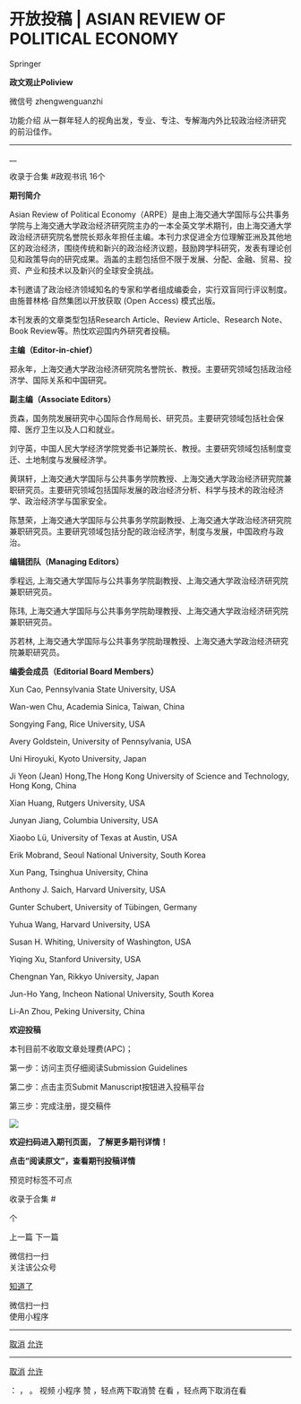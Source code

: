 

#  开放投稿 | ASIAN REVIEW OF POLITICAL ECONOMY

Springer  

**政文观止Poliview** 

微信号 zhengwenguanzhi

功能介绍 从一群年轻人的视角出发，专业、专注、专解海内外比较政治经济研究的前沿佳作。

____

__

收录于合集 #政观书讯 16个

  

**期刊简介**

Asian Review of Political
Economy（ARPE）是由上海交通大学国际与公共事务学院与上海交通大学政治经济研究院主办的一本全英文学术期刊，由上海交通大学政治经济研究院名誉院长郑永年担任主编。本刊力求促进全方位理解亚洲及其他地区的政治经济，围绕传统和新兴的政治经济议题，鼓励跨学科研究，发表有理论创见和政策导向的研究成果。涵盖的主题包括但不限于发展、分配、金融、贸易、投资、产业和技术以及新兴的全球安全挑战。

  

本刊邀请了政治经济领域知名的专家和学者组成编委会，实行双盲同行评议制度。由施普林格·自然集团以开放获取 (Open Access) 模式出版。

  

本刊发表的文章类型包括Research Article、Review Article、Research Note、Book
Review等。热忱欢迎国内外研究者投稿。

  

 **主编（Editor-in-chief）**

郑永年，上海交通大学政治经济研究院名誉院长、教授。主要研究领域包括政治经济学、国际关系和中国研究。

  

 **副主编（Associate Editors）**  

贡森，国务院发展研究中心国际合作局局长、研究员。主要研究领域包括社会保障、医疗卫生以及人口和就业。

  

刘守英，中国人民大学经济学院党委书记兼院长、教授。主要研究领域包括制度变迁、土地制度与发展经济学。

  

黄琪轩，上海交通大学国际与公共事务学院教授、上海交通大学政治经济研究院兼职研究员。主要研究领域包括国际发展的政治经济分析、科学与技术的政治经济学、政治经济学与国家安全。

  

陈慧荣，上海交通大学国际与公共事务学院副教授、上海交通大学政治经济研究院兼职研究员。主要研究领域包括分配的政治经济学，制度与发展，中国政府与政治。

  

 **编辑团队（Managing Editors）**

季程远, 上海交通大学国际与公共事务学院副教授、上海交通大学政治经济研究院兼职研究员。

  

陈玮, 上海交通大学国际与公共事务学院助理教授、上海交通大学政治经济研究院兼职研究员。

  

苏若林, 上海交通大学国际与公共事务学院助理教授、上海交通大学政治经济研究院兼职研究员。

  

 **编委会成员（Editorial Board Members）**

Xun Cao, Pennsylvania State University, USA

  

Wan-wen Chu, Academia Sinica, Taiwan, China

  

Songying Fang, Rice University, USA

  

Avery Goldstein, University of Pennsylvania, USA

  

Uni Hiroyuki, Kyoto University, Japan

  

Ji Yeon (Jean) Hong,The Hong Kong University of Science and Technology, Hong
Kong, China

  

Xian Huang, Rutgers University, USA

  

Junyan Jiang, Columbia University, USA

  

Xiaobo Lü, University of Texas at Austin, USA

  

Erik Mobrand, Seoul National University, South Korea

  

Xun Pang, Tsinghua University, China

  

Anthony J. Saich, Harvard University, USA

  

Gunter Schubert, University of Tübingen, Germany

  

Yuhua Wang, Harvard University, USA

  

Susan H. Whiting, University of Washington, USA

  

Yiqing Xu, Stanford University, USA

  

Chengnan Yan, Rikkyo University, Japan

  

Jun-Ho Yang, Incheon National University, South Korea

  

Li-An Zhou, Peking University, China

  

 **欢迎投稿**

本刊目前不收取文章处理费(APC)；

  

第一步：访问主页仔细阅读Submission Guidelines

  

第二步：点击主页Submit Manuscript按钮进入投稿平台

  

第三步：完成注册，提交稿件

  

![](images/9/2.png)

 **欢迎扫码进入期刊页面， 了解更多期刊详情！**

  

 **点击“阅读原文”，查看期刊投稿详情**

预览时标签不可点

收录于合集 #

个

上一篇 下一篇



微信扫一扫  
关注该公众号

[知道了](javascript:;)

 微信扫一扫  
使用小程序

****

[取消](javascript:void\(0\);) [允许](javascript:void\(0\);)

****

[取消](javascript:void\(0\);) [允许](javascript:void\(0\);)

： ， 。 视频 小程序 赞 ，轻点两下取消赞 在看 ，轻点两下取消在看

